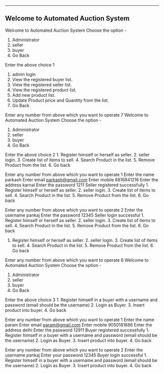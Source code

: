 -------------------------------
Welcome to Automated Auction System
----------------------------------

Welcome to Automated Auction System
Choose the option -
1. Administrator
2. seller
3. buyer
4. Go Back


Enter the above choice 
1
1.  admin login 
2.  View the registered buyer list.
3.  View the registered seller list.
4.  View the registered product list.
5.  Add new product list.
6.  Update Product price and Quantity from the list.
7. Go Back

Enter any number from above which you want to operate
7
Welcome to Automated Auction System
Choose the option -
1. Administrator
2. seller
3. buyer
4. Go Back


Enter the above choice 
2
 	1. Register himself or herself as seller.
	2. seller login.
	3. Create list of items to sell.
	4. Search Product in the list.
	5. Remove Product from the list.
 	6. Go back

Enter any number from above which you want to operate
1
Enter the name
parkash
Enter email
parkash@gmail.com
Enter mobile
8816841216
Enter the address
karnal
Enter the password
1211
Seller registered successfully
 	1. Register himself or herself as seller.
	2. seller login.
	3. Create list of items to sell.
	4. Search Product in the list.
	5. Remove Product from the list.
 	6. Go back

Enter any number from above which you want to operate
2
Enter the username
pankaj
Enter the password
12345
Seller login successful
 	1. Register himself or herself as seller.
	2. seller login.
	3. Create list of items to sell.
	4. Search Product in the list.
	5. Remove Product from the list.
 	6. Go back




1. Register himself or herself as seller.
	2. seller login.
	3. Create list of items to sell.
	4. Search Product in the list.
	5. Remove Product from the list.
 	6. Go back

Enter any number from above which you want to operate
6
Welcome to Automated Auction System
Choose the option -
1. Administrator
2. seller
3. buyer
4. Go Back


Enter the above choice 
3
	1. Register himself in a buyer with a username and password (email should be the username)
	2. Login as Buyer.
	3. Insert product into buyer.
	4. Go back

Enter any number from above which you want to operate
1
Enter the name
param
Enter email
param@gmail.com
Enter mobile
9050181686
Enter the address
delhi
Enter the password
12911
Buyer registered successfully
	1. Register himself in a buyer with a username and password (email should be the username)
	2. Login as Buyer.
	3. Insert product into buyer.
	4. Go back

Enter any number from above which you want to operate
2
Enter the username
pankaj
Enter your password
12345
Buyer login successful
	1. Register himself in a buyer with a username and password (email should be the username)
	2. Login as Buyer.
	3. Insert product into buyer.
	4. Go back

